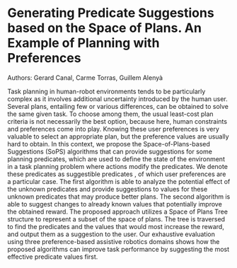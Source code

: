 # Generating Predicate Suggestions based on the Space of Plans. An Example of Planning with Preferences
Authors: Gerard Canal, Carme Torras, Guillem Alenyà

Task planning in human-robot environments tends to be particularly complex as it involves additional uncertainty introduced by the human user. Several plans, entailing few or various differences, can be obtained to solve the same given task. To choose among them, the usual least-cost plan criteria is not necessarily the best option, because here, human constraints and preferences come into play. Knowing these user preferences is very valuable to select an appropriate plan, but the preference values are usually hard to obtain. 
In this context, we propose the Space-of-Plans-based Suggestions (SoPS) algorithms that can provide suggestions for some planning predicates, which are used to define the state of the environment in a task planning problem where actions modify the predicates. We denote these predicates as suggestible predicates , of which user preferences are a particular case. The first algorithm is able to analyze the potential effect of the unknown predicates and provide suggestions to values for these unknown predicates that may produce better plans. The second algorithm is able to suggest changes to already known values that potentially improve the obtained reward. The proposed approach utilizes a Space of Plans Tree structure to represent a subset of the space of plans. The tree is traversed to find the predicates and the values that would most increase the reward, and output them as a suggestion to the user. Our exhaustive evaluation using three preference-based assistive robotics domains shows how the proposed algorithms can improve task performance by suggesting the most effective predicate values first.